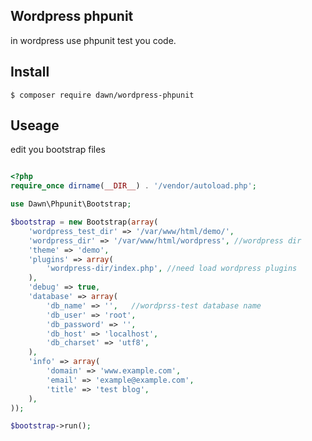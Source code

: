 Wordpress phpunit 
-----------------

in wordpress use phpunit test you code.

## Install
```
$ composer require dawn/wordpress-phpunit
```

## Useage

edit you bootstrap files
```php

<?php
require_once dirname(__DIR__) . '/vendor/autoload.php';

use Dawn\Phpunit\Bootstrap;

$bootstrap = new Bootstrap(array(
	'wordpress_test_dir' => '/var/www/html/demo/',
	'wordpress_dir' => '/var/www/html/wordpress', //wordpress dir
	'theme' => 'demo', 
	'plugins' => array(
		'wordpress-dir/index.php', //need load wordpress plugins
	),
	'debug' => true,
	'database' => array(
		'db_name' => '',   //wordprss-test database name
		'db_user' => 'root', 
		'db_password' => '',
		'db_host' => 'localhost',
		'db_charset' => 'utf8',
	),
	'info' => array(
		'domain' => 'www.example.com',
		'email' => 'example@example.com',
		'title' => 'test blog',
	),
));

$bootstrap->run();
```


